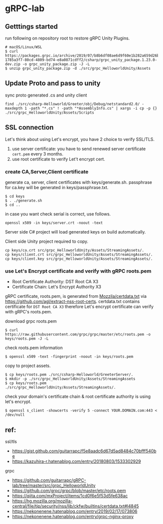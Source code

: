 # gRPC-lab

## Getttings started

run following on repository root to restore gRPC Unity Plugins.

```shell
# macOS/Linux/WSL
$ curl https://packages.grpc.io/archive/2019/07/b8b6df08ae6d9f60e1b282a659d26b8c340de5c9-1785a3f7-80cd-4809-bd74-e8a0871cdff2/csharp/grpc_unity_package.1.23.0-dev.zip -o grpc_unity_package.zip -J -L
$ unzip grpc_unity_package.zip -d ./src/grpc_HelloworldUnity/Assets
```

## Update Proto and pass to unity

sync proto generated .cs and unity client

```shell
find ./src/csharp-Helloworld/Greeter/obj/Debug/netstandard2.0/ -maxdepth 1 -path "*.cs" ! -path "*AssemblyInfo.cs" | xargs -i cp -p {} ./src/grpc_HelloworldUnity/Assets/Scripts
```

## SSL connection

Let's think about using Let's encrypt, you have 2 choice to verify SSL/TLS.

1. use server certificate: you have to send renewed server certificate `cert.pem` every 3 months.
1. use root certificate to verify Let't encrypt cert.

### create CA,Server,Client certificate

generate ca, server, client certificates with keys/generate.sh. passphrase for ca.key will be generated in keys/passphrase.txt.

```shell
$ cd keys
$ . ./generate.sh
$ cd ..
```

in case you want check serial is correct, use follows.

```shell
openssl x509 -in keys/server.crt -noout -text
```

Server side C# project will load generated keys on build automatically.

Client side Unity project required to copy.

```shell
cp keys/ca.crt src/grpc_HelloworldUnity/Assets/StreamingAssets/.
cp keys/client.crt src/grpc_HelloworldUnity/Assets/StreamingAssets/.
cp keys/client.key src/grpc_HelloworldUnity/Assets/StreamingAssets/.
```


### use Let's Encrypt certificate and verify with gRPC roots.pem

* Root Certificate Authority: DST Root CA X3
* Certificate Chain: Let's Encrypt Authority X3

gRPC certificate, roots.pem, is generated from [Mozzila/certdata.txt](https://hg.mozilla.org/mozilla-central/file/tip/security/nss/lib/ckfw/builtins/certdata.txt) via https://github.com/agl/extract-nss-root-certs. certdata.txt contains certificate for `DST Root CA X3` therefore Let's encrypt certificate can verify with gRPC's roots.pem.

download grpc roots.pem

```shell
$ curl https://raw.githubusercontent.com/grpc/grpc/master/etc/roots.pem -o keys/roots.pem -J -L
```

check roots.pem information

```shell
$ openssl x509 -text -fingerprint -noout -in keys/roots.pem
```

copy to project assets.

```shell
$ cp keys/roots.pem ./src/csharp-Helloworld/GreeterServer/.
$ mkdir -p ./src/grpc_HelloworldUnity/Assets/StreamingAssets
$ cp keys/roots.pem ./src/grpc_HelloworldUnity/Assets/StreamingAssets/.
```

check your domain's certificate chain & root certificate authority is using let's encrypt.

```shell
$ openssl s_client -showcerts -verify 5 -connect YOUR.DOMAIN.com:443 < /dev/null
```



## ref:

ssl/tls

* https://gist.github.com/guitarrapc/f5e8aadc6d67d5ad8484c70bfff540be
* https://kazuhira-r.hatenablog.com/entry/20180803/1533302929

grpc

* https://github.com/guitarrapc/gRPC-lab/tree/master/src/grpc_HelloworldUnity
* https://github.com/grpc/grpc/blob/master/etc/roots.pem
* https://qiita.com/mxProject/items/1cd0f6e5f53d5fe638ac
* https://hg.mozilla.org/mozilla-central/file/tip/security/nss/lib/ckfw/builtins/certdata.txt#l4845
* https://nekonenene.hatenablog.com/entry/2019/02/17/073806
* https://nekonenene.hatenablog.com/entry/grpc-nginx-proxy
